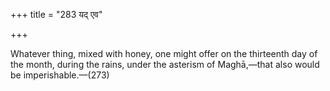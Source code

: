 +++
title = "283 यद् एव"

+++

Whatever thing, mixed with honey, one might offer on the thirteenth day of the month, during the rains, under the asterism of Maghā,—that also would be imperishable.—(273)
